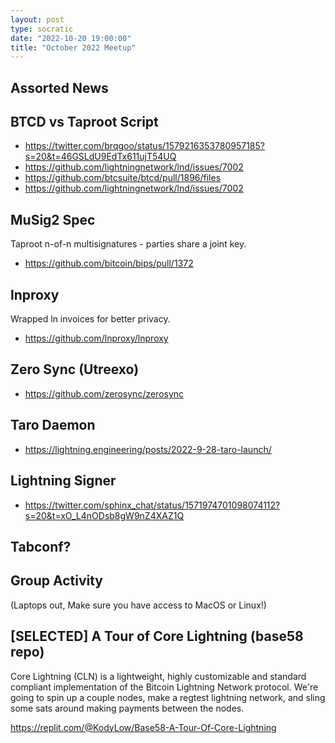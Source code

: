 ```yaml
---
layout: post
type: socratic
date: "2022-10-20 19:00:00"
title: "October 2022 Meetup"
---
```


## Assorted News

## BTCD vs Taproot Script

- https://twitter.com/brqgoo/status/1579216353780957185?s=20&t=46GSLdU9EdTx611ujT54UQ
- https://github.com/lightningnetwork/lnd/issues/7002
- https://github.com/btcsuite/btcd/pull/1896/files
- https://github.com/lightningnetwork/lnd/issues/7002

## MuSig2 Spec

Taproot n-of-n multisignatures - parties share a joint key.

- https://github.com/bitcoin/bips/pull/1372

## lnproxy

Wrapped ln invoices for better privacy.

- https://github.com/lnproxy/lnproxy

## Zero Sync (Utreexo)

- https://github.com/zerosync/zerosync

## Taro Daemon

- https://lightning.engineering/posts/2022-9-28-taro-launch/

## Lightning Signer

- https://twitter.com/sphinx_chat/status/1571974701098074112?s=20&t=xO_L4nODsb8gW9nZ4XAZ1Q

## Tabconf?

## Group Activity

(Laptops out, Make sure you have access to MacOS or Linux!)

## [SELECTED] A Tour of Core Lightning (base58 repo)

Core Lightning (CLN) is a lightweight, highly customizable and standard compliant implementation of the Bitcoin Lightning Network protocol. We're going to spin up a couple nodes, make a regtest lightning network, and sling some sats around making payments between the nodes.

https://replit.com/@KodyLow/Base58-A-Tour-Of-Core-Lightning
